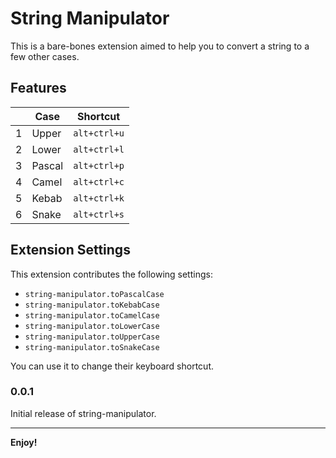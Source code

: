 # String Manipulator

This is a bare-bones extension aimed to help you to convert a string to a few other cases.

## Features

|     | Case   | Shortcut     |
| --- | ------ | ------------ |
| 1   | Upper  | `alt+ctrl+u` |
| 2   | Lower  | `alt+ctrl+l` |
| 3   | Pascal | `alt+ctrl+p` |
| 4   | Camel  | `alt+ctrl+c` |
| 5   | Kebab  | `alt+ctrl+k` |
| 6   | Snake  | `alt+ctrl+s` |

## Extension Settings

This extension contributes the following settings:

- `string-manipulator.toPascalCase`
- `string-manipulator.toKebabCase`
- `string-manipulator.toCamelCase`
- `string-manipulator.toLowerCase`
- `string-manipulator.toUpperCase`
- `string-manipulator.toSnakeCase`

You can use it to change their keyboard shortcut.

<!-- ## Release Notes

Users appreciate release notes as you update your extension. -->

### 0.0.1

Initial release of string-manipulator.

---

**Enjoy!**
